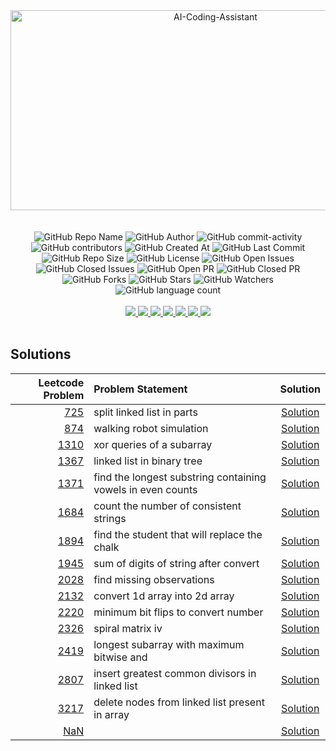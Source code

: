 <div align="center">
    <img src="https://socialify.git.ci/yashksaini-coder/September-Leetcode-Daily-2024/image?forks=1&issues=1&language=1&name=1&pattern=Diagonal%20Stripes&pulls=1&stargazers=1&theme=Auto" alt="AI-Coding-Assistant" width="640" height="320" />
</div>
<br><br>

<div align="center">
    <img alt="GitHub Repo Name" src="https://img.shields.io/badge/Repo-September_Leetcode_Daily_2024-blue">
    <img alt="GitHub Author" src="https://img.shields.io/badge/Author-Yash%20K.%20Saini-1D3557">
    <img alt="GitHub commit-activity" src="https://img.shields.io/github/commit-activity/t/yashksaini-coder/September-Leetcode-Daily-2024">
    <img alt="GitHub contributors" src="https://img.shields.io/github/contributors/yashksaini-coder/September-Leetcode-Daily-2024">
    <img alt="GitHub Created At" src="https://img.shields.io/github/created-at/yashksaini-coder/September-Leetcode-Daily-2024">
    <img alt="GitHub Last Commit" src="https://img.shields.io/github/last-commit/yashksaini-coder/September-Leetcode-Daily-2024">
    <img alt="GitHub Repo Size" src="https://img.shields.io/github/repo-size/yashksaini-coder/September-Leetcode-Daily-2024">
    <img alt="GitHub License" src="https://img.shields.io/github/license/yashksaini-coder/September-Leetcode-Daily-2024">
    <img alt="GitHub Open Issues" src="https://img.shields.io/github/issues/yashksaini-coder/September-Leetcode-Daily-2024">
    <img alt="GitHub Closed Issues" src="https://img.shields.io/github/issues-closed/yashksaini-coder/September-Leetcode-Daily-2024">
    <img alt="GitHub Open PR" src="https://img.shields.io/github/issues-pr/yashksaini-coder/September-Leetcode-Daily-2024">
    <img alt="GitHub Closed PR" src="https://img.shields.io/github/issues-pr-closed/yashksaini-coder/September-Leetcode-Daily-2024">
    <img alt="GitHub Forks" src="https://img.shields.io/github/forks/yashksaini-coder/September-Leetcode-Daily-2024">
    <img alt="GitHub Stars" src="https://img.shields.io/github/stars/yashksaini-coder/September-Leetcode-Daily-2024">
    <img alt="GitHub Watchers" src="https://img.shields.io/github/watchers/yashksaini-coder/September-Leetcode-Daily-2024">
    <img alt="GitHub language count" src="https://img.shields.io/github/languages/count/yashksaini-coder/September-Leetcode-Daily-2024">
</div>
<br>


<div align='center'>
    <a href="mailto:ys3853428@gmail.com"> <img src="https://img.shields.io/badge/Gmail-D14836?style=for-the-badge&logo=gmail&logoColor=white"> </a>
    <a href="https://github.com/yashksaini-coder"> <img src="https://img.shields.io/badge/GitHub-100000?style=for-the-badge&logo=github&logoColor=white"> </a>
    <a href="https://medium.com/@yashksaini"> <img src="https://img.shields.io/badge/Medium-12100E?style=for-the-badge&logo=medium&logoColor=white"> </a>
    <a href="https://www.linkedin.com/in/yashksaini/"> <img src="https://img.shields.io/badge/LinkedIn-0077B5?style=for-the-badge&logo=linkedin&logoColor=white"> </a>
    <a href="https://bento.me/yashksaini"> <img src="https://img.shields.io/badge/Bento-768CFF.svg?style=for-the-badge&logo=Bento&logoColor=white"> </a>
    <a href="https://www.instagram.com/yashksaini.codes/"> <img src="https://img.shields.io/badge/Instagram-%23FF006E.svg?style=for-the-badge&logo=Instagram&logoColor=white"> </a>
    <a href="https://twitter.com/EasycodesDev"> <img src="https://img.shields.io/badge/X-%23000000.svg?style=for-the-badge&logo=X&logoColor=white"> </a>
</div>
<br>

## Solutions



<!-- SOLUTIONS TABLE BEGIN -->
| Leetcode Problem | Problem Statement | Solution |
|---:|:-----|:----:|
| [725](https://leetcode.com/problems/split-linked-list-in-parts/) | split linked list in parts | [Solution](./725-split-linked-list-in-parts/725-split-linked-list-in-parts.java) |
| [874](https://leetcode.com/problems/walking-robot-simulation/) | walking robot simulation | [Solution](./874-walking-robot-simulation/874-walking-robot-simulation.java) |
| [1310](https://leetcode.com/problems/xor-queries-of-a-subarray/) | xor queries of a subarray | [Solution](./1310-xor-queries-of-a-subarray/1310-xor-queries-of-a-subarray.java) |
| [1367](https://leetcode.com/problems/linked-list-in-binary-tree/) | linked list in binary tree | [Solution](./1367-linked-list-in-binary-tree/1367-linked-list-in-binary-tree.java) |
| [1371](https://leetcode.com/problems/find-the-longest-substring-containing-vowels-in-even-counts/) | find the longest substring containing vowels in even counts | [Solution](./1371-find-the-longest-substring-containing-vowels-in-even-counts/1371-find-the-longest-substring-containing-vowels-in-even-counts.java) |
| [1684](https://leetcode.com/problems/count-the-number-of-consistent-strings/) | count the number of consistent strings | [Solution](./1684-count-the-number-of-consistent-strings/1684-count-the-number-of-consistent-strings.java) |
| [1894](https://leetcode.com/problems/find-the-student-that-will-replace-the-chalk/) | find the student that will replace the chalk | [Solution](./1894-find-the-student-that-will-replace-the-chalk/1894-find-the-student-that-will-replace-the-chalk.java) |
| [1945](https://leetcode.com/problems/sum-of-digits-of-string-after-convert/) | sum of digits of string after convert | [Solution](./1945-sum-of-digits-of-string-after-convert/1945-sum-of-digits-of-string-after-convert.java) |
| [2028](https://leetcode.com/problems/find-missing-observations/) | find missing observations | [Solution](./2028-find-missing-observations/2028-find-missing-observations.java) |
| [2132](https://leetcode.com/problems/convert-1d-array-into-2d-array/) | convert 1d array into 2d array | [Solution](./2132-convert-1d-array-into-2d-array/2132-convert-1d-array-into-2d-array.java) |
| [2220](https://leetcode.com/problems/minimum-bit-flips-to-convert-number/) | minimum bit flips to convert number | [Solution](./2220-minimum-bit-flips-to-convert-number/2220-minimum-bit-flips-to-convert-number.java) |
| [2326](https://leetcode.com/problems/spiral-matrix-iv/) | spiral matrix iv | [Solution](./2326-spiral-matrix-iv/2326-spiral-matrix-iv.java) |
| [2419](https://leetcode.com/problems/longest-subarray-with-maximum-bitwise-and/) | longest subarray with maximum bitwise and | [Solution](./2419-longest-subarray-with-maximum-bitwise-and/2419-longest-subarray-with-maximum-bitwise-and.java) |
| [2807](https://leetcode.com/problems/insert-greatest-common-divisors-in-linked-list/) | insert greatest common divisors in linked list | [Solution](./2807-insert-greatest-common-divisors-in-linked-list/2807-insert-greatest-common-divisors-in-linked-list.java) |
| [3217](https://leetcode.com/problems/delete-nodes-from-linked-list-present-in-array/) | delete nodes from linked list present in array | [Solution](./3217-delete-nodes-from-linked-list-present-in-array/3217-delete-nodes-from-linked-list-present-in-array.java) |
| [NaN](https://leetcode.com/problems//) |  | [Solution](./scripts/scripts.java) |
<!-- SOLUTIONS TABLE END -->

<br>